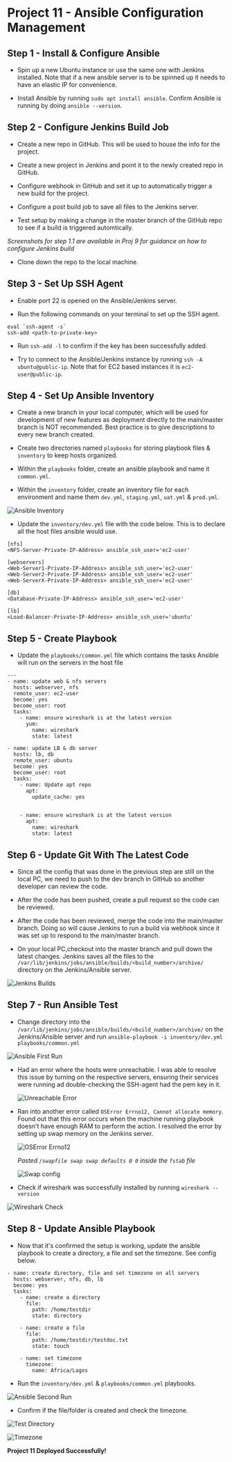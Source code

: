 # Project 11 - Ansible Configuration Management

**Step 1 - Install & Configure Ansible**
---

- Spin up a new Ubuntu instance or use the same one with Jenkins installed. Note that if a new ansible server is to be spinned up it needs to have an elastic IP for convenience.

- Install Ansible by running `sudo apt install ansible`. Confirm Ansible is running by doing `ansible --version`.

**Step 2 - Configure Jenkins Build Job**
---

- Create a new repo in GitHub. This will be used to house the info for the project.

- Create a new project in Jenkins and point it to the newly created repo in GitHub.

- Configure webhook in GitHub and set it up to automatically trigger a new build for the project.

- Configure a post build job to save all files to the Jenkins server.

- Test setup by making a change in the master branch of the GitHub repo to see if a build is triggered automtically.

*Screenshots for step 1.1 are available in Proj 9 for guidance on how to configure Jenkins build*

- Clone down the repo to the local machine.

**Step 3 - Set Up SSH Agent**
---

- Enable port 22 is opened on the Ansible/Jenkins server.

- Run the following commands on your terminal to set up the SSH agent.

```
eval `ssh-agent -s`
ssh-add <path-to-private-key>
```

- Run `ssh-add -l` to confirm if the key has been successfully added.

- Try to connect to the Ansible/Jenkins instance by running `ssh -A ubuntu@public-ip`. Note that for EC2 based instances it is `ec2-user@public-ip`.

**Step 4 - Set Up Ansible Inventory**
---

- Create a new branch in your local computer, which will be used for development of new features as deployment directly to the main/master branch is NOT recommended. Best practice is to give descriptions to every new branch created.

- Create two directories named `playbooks` for storing playbook files & `inventory` to keep hosts organized.

- Within the `playbooks` folder, create an ansible playbook and name it `common.yml`.

- Within the `inventory` folder, create an inventory file for each environment and name them `dev.yml`, `staging.yml`, `uat.yml` & `prod.yml`.

![Ansible Inventory](inventory.png)

- Update the `inventory/dev.yml` file with the code below. This is to declare all the host files ansible would use.

```
[nfs]
<NFS-Server-Private-IP-Address> ansible_ssh_user='ec2-user'

[webservers]
<Web-Server1-Private-IP-Address> ansible_ssh_user='ec2-user'
<Web-Server2-Private-IP-Address> ansible_ssh_user='ec2-user'
<Web-ServerX-Private-IP-Address> ansible_ssh_user='ec2-user'

[db]
<Database-Private-IP-Address> ansible_ssh_user='ec2-user' 

[lb]
<Load-Balancer-Private-IP-Address> ansible_ssh_user='ubuntu'
```

**Step 5 - Create Playbook**
---

- Update the `playbooks/common.yml` file which contains the tasks Ansible will run on the servers in the host file

```
---
- name: update web & nfs servers
  hosts: webserver, nfs
  remote_user: ec2-user
  become: yes
  become_user: root
  tasks:
    - name: ensure wireshark is at the latest version
      yum:
        name: wireshark
        state: latest

- name: update LB & db server
  hosts: lb, db
  remote_user: ubuntu
  become: yes
  become_user: root
  tasks:
    - name: Update apt repo
      apt: 
        update_cache: yes


    - name: ensure wireshark is at the latest version
      apt:
        name: wireshark
        state: latest
```

**Step 6 - Update Git With The Latest Code**
---

- Since all the config that was done in the previous step are still on the local PC, we need to push to the dev branch in GitHub so another developer can review the code.

- After the code has been pushed, create a pull request so the code can be reviewed.

- After the code has been reviewed, merge the code into the main/master branch. Doing so will cause Jenkins to run a build via webhook since it was set up to respond to the main/master branch.

- On your local PC,checkout into the master branch and pull down the latest changes. Jenkins saves all the files to the `/var/lib/jenkins/jobs/ansible/builds/<build_number>/archive/` directory on the Jenkins/Ansible server.

![Jenkins Builds](jenkinsbuilds.png)

**Step 7 - Run Ansible Test**
---

- Change directory into the `/var/lib/jenkins/jobs/ansible/builds/<build_number>/archive/` on the Jenkins/Ansible server and run `ansible-playbook -i inventory/dev.yml playbooks/common.yml`

![Ansible First Run](ansible1st.png)

  - Had an error where the hosts were unreachable. I was able to resolve this issue by turning on the respective servers, ensuring their services were running ad double-checking the SSH-agent had the pem key in it.

    ![Unreachable Error](unreachable_err.png)

  - Ran into another error called `OSError Errno12, Cannot allocate memory`. Found out that this error occurs when the machine running playbook doesn't have enough RAM to perform the action. I resolved the error by setting up swap memory on the Jenkins server.

    ![OSError Errno12](oserror.png)
    
    *Pasted `/swapfile swap swap defaults 0 0` inside the `fstab` file* 

    ![Swap config](swapfile.png)

- Check if wireshark was successfully installed by running `wireshark --version`

![Wireshark Check](wireshark.png)

**Step 8 - Update Ansible Playbook**
---

- Now that it's confirmed the setup is working, update the ansible playbook to create a directory, a file and set the timezone. See config below.

```
- name: create directory, file and set timezone on all servers
  hosts: webserver, nfs, db, lb
  become: yes
  tasks:
    - name: create a directory
      file:
        path: /home/testdir
        state: directory

    - name: create a file
      file:
        path: /home/testdir/testdoc.txt
        state: touch

    - name: set timezone
      timezone:
        name: Africa/Lagos
```

- Run the `inventory/dev.yml` & `playbooks/common.yml` playbooks.

![Ansible Second Run](ansible2nd.png)

- Confirm if the file/folder is created and check the timezone.

![Test Directory](testdir.png)

![Timezone](timezone.png)

**Project 11 Deployed Successfully!**
